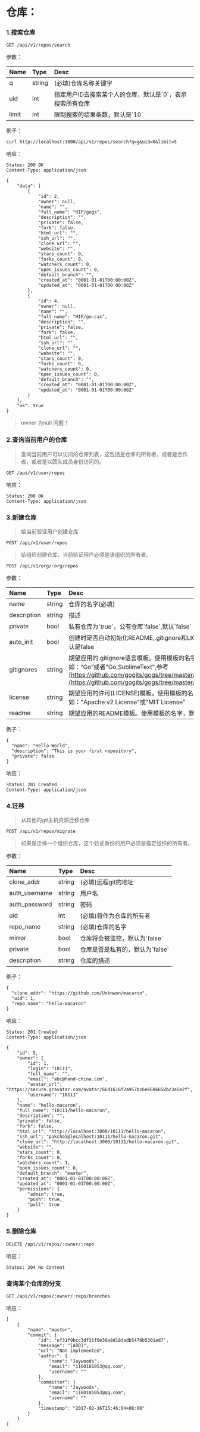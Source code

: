 # 仓库：

### 1.搜索仓库

```
GET /api/v1/repos/search
```

参数：

| Name | Type | Desc |
| :--- | :--- | :--- |
| q | string | \(必填\)仓库名称关键字 |
| uid | int | 指定用户ID去搜索某个人的仓库，默认是\`0\`，表示搜索所有仓库 |
| limit | int | 限制搜索的结果条数，默认是\`10\` |

例子：

```
curl http://localhost:3000/api/v1/repos/search?q=g&uid=0&limit=5
```

响应：

```
Status: 200 OK
Content-Type: application/json
```

```
{
    "data": [
        {
            "id": 2,
            "owner": null,
            "name": "",
            "full_name": "HIP/gogs",
            "description": "",
            "private": false,
            "fork": false,
            "html_url": "",
            "ssh_url": "",
            "clone_url": "",
            "website": "",
            "stars_count": 0,
            "forks_count": 0,
            "watchers_count": 0,
            "open_issues_count": 0,
            "default_branch": "",
            "created_at": "0001-01-01T00:00:00Z",
            "updated_at": "0001-01-01T00:00:00Z"
        },
        {
            "id": 4,
            "owner": null,
            "name": "",
            "full_name": "HIP/go-cas",
            "description": "",
            "private": false,
            "fork": false,
            "html_url": "",
            "ssh_url": "",
            "clone_url": "",
            "website": "",
            "stars_count": 0,
            "forks_count": 0,
            "watchers_count": 0,
            "open_issues_count": 0,
            "default_branch": "",
            "created_at": "0001-01-01T00:00:00Z",
            "updated_at": "0001-01-01T00:00:00Z"
        }
    ],
    "ok": true
}
```

> owner 为null 问题！

### 2.查询当前用户的仓库

> 查询当前用户可以访问的仓库列表，这包括是仓库的所有者，或者是合作者，或者是以团队成员身份访问的。

```
GET /api/v1/user/repos
```

响应：

```
Status: 200 OK
Content-Type: application/json
```

### 3.新建仓库

> 给当前验证用户创建仓库

```
POST /api/v1/user/repos
```

> 给组织创建仓库，当前验证用户必须是该组织的所有者。

```
POST /api/v1/org/:org/repos  
```

参数：

| Name | Type | Desc |
| :--- | :--- | :--- |
| name | string | 仓库的名字\(必填\) |
| description | string | 描述 |
| private | bool | 私有仓库为\`true\`，公有仓库\`false\`,默认\`false\` |
| auto\_init | bool | 创建时是否自动初始化README,.gitignore和LICELICENSE，默认是false |
| gitignores | string | 期望应用的.gitignore语言模板。使用模板的名字。比如：“Go”或者"Go,SublimeText",参考[https://github.com/gogits/gogs/tree/master/conf/gitignore\](https://github.com/gogits/gogs/tree/master/conf/gitignore\) |
| license | string | 期望应用的许可\(LICENSE\)模板。使用模板的名字。比如："Apache v2 License"或"MIT License" |
| readme | string | 期望应用的README模板。使用模板的名字，默认是\`Default\` |

例子：

```
{
  "name": "Hello-World",
  "description": "This is your first repository",
  "private": false
}
```

响应：

```
Status: 201 Created
Content-Type: application/json
```

### 4.迁移

> 从其他的git主机资源迁移仓库

```
POST /api/v1/repos/migrate
```

> 如果是迁移一个组织仓库，这个验证身份的用户必须是指定组织的所有者。

参数：

| Name | Type | Desc |
| :--- | :--- | :--- |
| clone\_addr | string | \(必填\)远程git的地址 |
| auth\_username | string | 用户名 |
| auth\_password | string | 密码 |
| uid | int | \(必填\)将作为仓库的所有者 |
| repo\_name | string | \(必填\)仓库的名字 |
| mirror | bool | 仓库将会被监控，默认为\`false\` |
| private | bool | 仓库是否是私有的，默认为\`false\` |
| description | string | 仓库的描述 |

例子：

```
{
  "clone_addr": "https://github.com/Unknwon/macaron",
  "uid": 1,
  "repo_name": "hello-macaron"
}
```

响应：

```
Status: 201 Created
Content-Type: application/json
```

```
{
    "id": 5,
    "owner": {
        "id": 1,
        "login": "10111",
        "full_name": "",
        "email": "abc@hand-china.com",
        "avatar_url": "https://secure.gravatar.com/avatar/66d1616f2a957bc6e6686658bc3a5e2f",
        "username": "10111"
    },
    "name": "hello-macaron",
    "full_name": "10111/hello-macaron",
    "description": "",
    "private": false,
    "fork": false,
    "html_url": "http://localhost:3000/10111/hello-macaron",
    "ssh_url": "pakchoi@localhost:10111/hello-macaron.git",
    "clone_url": "http://localhost:3000/10111/hello-macaron.git",
    "website": "",
    "stars_count": 0,
    "forks_count": 0,
    "watchers_count": 1,
    "open_issues_count": 0,
    "default_branch": "master",
    "created_at": "0001-01-01T00:00:00Z",
    "updated_at": "0001-01-01T00:00:00Z",
    "permissions": {
        "admin": true,
        "push": true,
        "pull": true
    }
}
```

### 5.删除仓库

```
DELETE /api/v1/repos/:owner/:repo
```

响应：

```
Status: 204 No Content
```

### 查询某个仓库的分支

```
GET /api/v1/repos/:owner/:repo/branches
```

响应：

```
[
    {
        "name": "master",
        "commit": {
            "id": "ef31f9bcc3df31f0e30a8d18dadb5476b5301ed7",
            "message": "[ADD]",
            "url": "Not implemented",
            "author": {
                "name": "Jaywoods",
                "email": "1160181053@qq.com",
                "username": ""
            },
            "committer": {
                "name": "Jaywoods",
                "email": "1160181053@qq.com",
                "username": ""
            },
            "timestamp": "2017-02-16T15:46:04+08:00"
        }
    }
]
```



